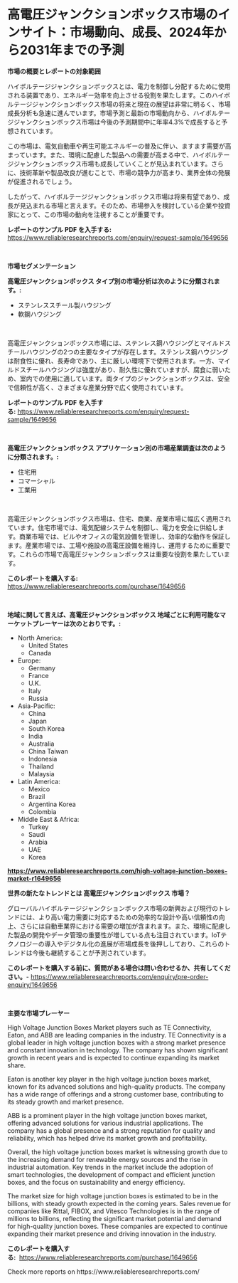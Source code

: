 <p><h1>高電圧ジャンクションボックス市場のインサイト：市場動向、成長、2024年から2031年までの予測</h1></p><p><strong>市場の概要とレポートの対象範囲</strong></p>
<p><p>ハイボルテージジャンクションボックスとは、電力を制御し分配するために使用される装置であり、エネルギー効率を向上させる役割を果たします。このハイボルテージジャンクションボックス市場の将来と現在の展望は非常に明るく、市場成長分析も急速に進んでいます。市場予測と最新の市場動向から、ハイボルテージジャンクションボックス市場は今後の予測期間中に年率4.3%で成長すると予想されています。</p><p>この市場は、電気自動車や再生可能エネルギーの普及に伴い、ますます需要が高まっています。また、環境に配慮した製品への需要が高まる中で、ハイボルテージジャンクションボックス市場も成長していくことが見込まれています。さらに、技術革新や製品改良が進むことで、市場の競争力が高まり、業界全体の発展が促進されるでしょう。</p><p>したがって、ハイボルテージジャンクションボックス市場は将来有望であり、成長が見込まれる市場と言えます。そのため、市場参入を検討している企業や投資家にとって、この市場の動向を注視することが重要です。</p></p>
<p><strong>レポートのサンプル PDF を入手する:</strong> <a href="https://www.reliableresearchreports.com/enquiry/request-sample/1649656">https://www.reliableresearchreports.com/enquiry/request-sample/1649656</a></p>
<p>&nbsp;</p>
<p><strong>市場セグメンテーション</strong></p>
<p><strong>高電圧ジャンクションボックス タイプ別の市場分析は次のように分類されます。:</strong></p>
<p><ul><li>ステンレススチール製ハウジング</li><li>軟鋼ハウジング</li></ul></p>
<p>&nbsp;</p>
<p><p>高電圧ジャンクションボックス市場には、ステンレス鋼ハウジングとマイルドスチールハウジングの2つの主要なタイプが存在します。ステンレス鋼ハウジングは耐食性に優れ、長寿命であり、主に厳しい環境下で使用されます。一方、マイルドスチールハウジングは強度があり、耐久性に優れていますが、腐食に弱いため、室内での使用に適しています。両タイプのジャンクションボックスは、安全で信頼性が高く、さまざまな産業分野で広く使用されています。</p></p>
<p><strong>レポートのサンプル PDF を入手する:</strong>&nbsp;<a href="https://www.reliableresearchreports.com/enquiry/request-sample/1649656">https://www.reliableresearchreports.com/enquiry/request-sample/1649656</a></p>
<p>&nbsp;</p>
<p><strong> 高電圧ジャンクションボックス アプリケーション別の市場産業調査は次のように分類されます。:</strong></p>
<p><ul><li>住宅用</li><li>コマーシャル</li><li>工業用</li></ul></p>
<p>&nbsp;</p>
<p><p>高電圧ジャンクションボックス市場は、住宅、商業、産業市場に幅広く適用されています。住宅市場では、電気配線システムを制御し、電力を安全に供給します。商業市場では、ビルやオフィスの電気設備を管理し、効率的な動作を保証します。産業市場では、工場や施設の高電圧設備を維持し、運用するために重要です。これらの市場で高電圧ジャンクションボックスは重要な役割を果たしています。</p></p>
<p><strong>このレポートを購入する:</strong>&nbsp; <a href="https://www.reliableresearchreports.com/purchase/1649656">https://www.reliableresearchreports.com/purchase/1649656</a></p>
<p>&nbsp;</p>
<p><strong>地域に関して言えば、高電圧ジャンクションボックス 地域ごとに利用可能なマーケットプレーヤーは次のとおりです。:</strong></p>
<p><ul>
    <li>
        North America:
        <ul>
            <li>United States</li>
            <li>Canada</li>
        </ul>
    </li>
    <li>
        Europe:
        <ul>
            <li>Germany</li>
            <li>France</li>
            <li>U.K.</li>
            <li>Italy</li>
            <li>Russia</li>
        </ul>
    </li>
    <li>
        Asia-Pacific:
        <ul>
            <li>China</li>
            <li>Japan</li>
            <li>South Korea</li>
            <li>India</li>
            <li>Australia</li>
            <li>China Taiwan</li>
            <li>Indonesia</li>
            <li>Thailand</li>
            <li>Malaysia</li>
        </ul>
    </li>
    <li>
        Latin America:
        <ul>
            <li>Mexico</li>
            <li>Brazil</li>
            <li>Argentina Korea</li>
            <li>Colombia</li>
        </ul>
    </li>
    <li>
        Middle East & Africa:
        <ul>
            <li>Turkey</li>
            <li>Saudi</li>
            <li>Arabia</li>
            <li>UAE</li>
            <li>Korea</li>
        </ul>
    </li>
    </ul></p>
<p><strong><a href="https://www.reliableresearchreports.com/high-voltage-junction-boxes-market-r1649656">https://www.reliableresearchreports.com/high-voltage-junction-boxes-market-r1649656</a></strong>&nbsp;</p>
<p><strong>世界の新たなトレンドとは 高電圧ジャンクションボックス 市場？</strong></p>
<p><p>グローバルハイボルテージジャンクションボックス市場の新興および現行のトレンドには、より高い電力需要に対応するための効率的な設計や高い信頼性の向上、さらには自動車業界における需要の増加が含まれます。また、環境に配慮した製品の開発やデータ管理の重要性が増している点も注目されています。IoTテクノロジーの導入やデジタル化の進展が市場成長を後押ししており、これらのトレンドは今後も継続することが予測されています。</p></p>
<p><strong>このレポートを購入する前に、質問がある場合は問い合わせるか、共有してください。</strong>- <a href="https://www.reliableresearchreports.com/enquiry/pre-order-enquiry/1649656">https://www.reliableresearchreports.com/enquiry/pre-order-enquiry/1649656</a></p>
<p>&nbsp;</p>
<p><strong>主要な市場プレーヤー</strong></p>
<p><p>High Voltage Junction Boxes Market players such as TE Connectivity, Eaton, and ABB are leading companies in the industry. TE Connectivity is a global leader in high voltage junction boxes with a strong market presence and constant innovation in technology. The company has shown significant growth in recent years and is expected to continue expanding its market share.</p><p>Eaton is another key player in the high voltage junction boxes market, known for its advanced solutions and high-quality products. The company has a wide range of offerings and a strong customer base, contributing to its steady growth and market presence.</p><p>ABB is a prominent player in the high voltage junction boxes market, offering advanced solutions for various industrial applications. The company has a global presence and a strong reputation for quality and reliability, which has helped drive its market growth and profitability.</p><p>Overall, the high voltage junction boxes market is witnessing growth due to the increasing demand for renewable energy sources and the rise in industrial automation. Key trends in the market include the adoption of smart technologies, the development of compact and efficient junction boxes, and the focus on sustainability and energy efficiency.</p><p>The market size for high voltage junction boxes is estimated to be in the billions, with steady growth expected in the coming years. Sales revenue for companies like Rittal, FIBOX, and Vitesco Technologies is in the range of millions to billions, reflecting the significant market potential and demand for high-quality junction boxes. These companies are expected to continue expanding their market presence and driving innovation in the industry.</p></p>
<p><strong>このレポートを購入する:</strong>&nbsp;&nbsp;<a href="https://www.reliableresearchreports.com/purchase/1649656">https://www.reliableresearchreports.com/purchase/1649656</a></p>
<p>Check more reports on https://www.reliableresearchreports.com/</p>
